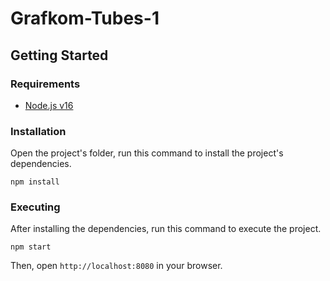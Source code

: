# Grafkom-Tubes-1

## Getting Started

### Requirements

- [Node.js v16](https://nodejs.org/en/)

### Installation

Open the project's folder, run this command to install the project's dependencies.

```
npm install
```

### Executing
After installing the dependencies, run this command to execute the project.
```
npm start
```
Then, open `http://localhost:8080` in your browser.